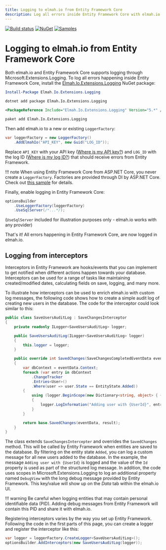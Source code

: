 ```yaml
---
title: Logging to elmah.io from Entity Framework Core
description: Log all errors inside Entity Framework Core with elmah.io. Get insights into failing requests and much more with just a few lines of code.
---
```


[![Build status](https://github.com/elmahio/Elmah.Io.Extensions.Logging/workflows/build/badge.svg)](https://github.com/elmahio/Elmah.Io.Extensions.Logging/actions?query=workflow%3Abuild)
[![NuGet](https://img.shields.io/nuget/v/Elmah.Io.Extensions.Logging.svg)](https://www.nuget.org/packages/Elmah.Io.Extensions.Logging)
[![Samples](https://img.shields.io/badge/samples-2-brightgreen.svg)](https://github.com/elmahio/Elmah.Io.Extensions.Logging/tree/main/samples)

# Logging to elmah.io from Entity Framework Core

Both elmah.io and Entity Framework Core supports logging through Microsoft.Extensions.Logging. To log all errors happening inside Entity Framework Core, install the [Elmah.Io.Extensions.Logging](https://www.nuget.org/packages/Elmah.Io.Extensions.Logging/) NuGet package:

```powershell fct_label="Package Manager"
Install-Package Elmah.Io.Extensions.Logging
```
```cmd fct_label=".NET CLI"
dotnet add package Elmah.Io.Extensions.Logging
```
```xml fct_label="PackageReference"
<PackageReference Include="Elmah.Io.Extensions.Logging" Version="5.*" />
```
```xml fct_label="Paket CLI"
paket add Elmah.Io.Extensions.Logging
```

Then add elmah.io to a new or existing `LoggerFactory`:

```csharp
var loggerFactory = new LoggerFactory()
    .AddElmahIo("API_KEY", new Guid("LOG_ID"));
```

Replace `API_KEY` with your API key ([Where is my API key?](where-is-my-api-key.md)) and `LOG_ID` with the log ID ([Where is my log ID?](where-is-my-log-id.md)) that should receive errors from Entity Framework.

!!! note
    When using Entity Framework Core from ASP.NET Core, you never create a `LoggerFactory`. Factories are provided through DI by ASP.NET Core. Check out [this sample](https://github.com/elmahio/Elmah.Io.Extensions.Logging/tree/main/samples/Elmah.Io.Extensions.Logging.EntityFrameworkCore80) for details.

Finally, enable logging in Entity Framework Core:

```csharp
optionsBuilder
    .UseLoggerFactory(loggerFactory)
    .UseSqlServer(/*...*/);
```

(`UseSqlServer` included for illustration purposes only - elmah.io works with any provider)

That's it! All errors happening in Entity Framework Core, are now logged in elmah.io.

## Logging from interceptors

Interceptors in Entity Framework are hooks/events that you can implement to get notified when different actions happen towards your database. Interceptors can be used for a range of tasks like maintaining created/modified dates, calculating fields on save, logging, and many more.

To illustrate how interceptors can be used to enrich elmah.io with custom log messages, the following code shows how to create a simple audit log of creating new users in the database. The code for the interceptor could look similar to this:

```csharp
public class SaveUsersAuditLog : SaveChangesInterceptor
{
    private readonly ILogger<SaveUsersAuditLog> logger;

    public SaveUsersAuditLog(ILogger<SaveUsersAuditLog> logger)
    {
        this.logger = logger;
    }

    public override int SavedChanges(SaveChangesCompletedEventData eventData, int result)
    {
        var dbContext = eventData.Context;
        foreach (var entry in dbContext
            .ChangeTracker
            .Entries<User>()
            .Where(user => user.State == EntityState.Added))
        {
            using (logger.BeginScope(new Dictionary<string, object> { { "DebugView", entry.DebugView.LongView } }))
            {
                logger.LogInformation("Adding user with {UserId}", entry.Entity.Id);
            }
        }

        return base.SavedChanges(eventData, result);
    }
}
```

The class extends `SaveChangesIntercepter` and overrides the `SavedChanges` method. This will be called by Entity Framework when entities are saved to the database. By filtering on the entity state `Added`, you can log a custom message for all new users added to the database. In the example, the message `Adding user with {UserId}` is logged and the value of the `Id` property is used as part of the structured log message. In addition, the code uses scopes in Microsoft.Extensions.Logging to log an additional property named `DebugView` with the long debug message provided by Entity Framework. This key/value will show up on the *Data* tab within the elmah.io UI.

!!! warning
    Be careful when logging entities that may contain personal identifiable data (PID). Adding debug messages from Entity Framework will contain this PID and share it with elmah.io.

Registering interceptors varies by the way you set up Entity Framework. Following the code in the first parts of this page, you can create a logger and register the interceptor like this:

```csharp
var logger = loggerFactory.CreateLogger<SaveUsersAuditLog>();
optionsBuilder.AddInterceptors(new SaveUsersAuditLog(logger));
```